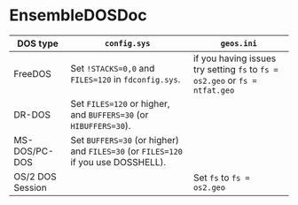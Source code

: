 # EnsembleDOSDoc
| DOS type    | `config.sys` | `geos.ini`
| -------- | ------- | ------- |
| FreeDOS  | Set `!STACKS=0,0` and `FILES=120` in `fdconfig.sys`. | if you having issues try setting `fs` to `fs = os2.geo` or `fs = ntfat.geo` |
| DR-DOS | Set `FILES=120` or higher, and `BUFFERS=30` (or `HIBUFFERS=30`). | |
| MS-DOS/PC-DOS    |  Set `BUFFERS=30` (or higher) and `FILES=30` (or `FILES=120` if you use DOSSHELL). | |
| OS/2 DOS Session | | Set `fs` to `fs = os2.geo`
